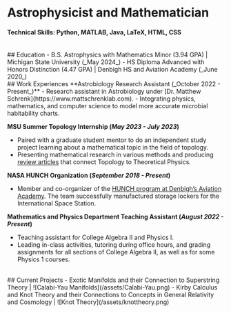 # Astrophysicist and Mathematician
#### Technical Skills: Python, MATLAB, Java, LaTeX, HTML, CSS

<br />
## Education
- B.S. Astrophysics with Mathematics Minor (3.94 GPA) | Michigan State University (_May 2024_)
- HS Diploma Advanced with Honors Distinction (4.47 GPA) | Denbigh HS and Aviation Academy (_June 2020_)

<br />
## Work Experiences
**Astrobiology Research Assistant (_October 2022 - Present_)**
 - Research assistant in Astrobiology under [Dr. Matthew Schrenk](https://www.mattschrenklab.com). 
 - Integrating physics, mathematics, and computer science to model more accurate microbial habitability charts.

**MSU Summer Topology Internship (_May 2023 - July 2023_)**
 - Paired with a graduate student mentor to do an independent study project learning about a mathematical topic in the field of topology.
 - Presenting mathematical research in various methods and producing [review articles](https://github.com/cesarinegraham/Topology-Research-Results/blob/87f9d55fd60bced16efb3ff62952183609f8e914/Exotic_Manifolds_Research_Paper.pdf) that connect Topology to Theoretical Physics.

**NASA HUNCH Organization (_September 2018 - Present_)**
 - Member and co-organizer of the [HUNCH program at Denbigh’s Aviation Academy](https://www.13newsnow.com/article/entertainment/television/programs/daybreak/in-session-newport-news-students-construct-lockers-for-astronauts/291-87bcc798-570b-4aa5-9d59-959f01f18fac). The team successfully manufactured storage lockers for the International Space Station.

**Mathematics and Physics Department Teaching Assistant (_August 2022 - Present_)**
 - Teaching assistant for College Algebra II and Physics I.
 - Leading in-class activities, tutoring during office hours, and grading assignments for all sections of College Algebra II, as well as for some Physics 1 courses.

<br />
## Current Projects
 - Exotic Manifolds and their Connection to Superstring Theory | ![Calabi-Yau Manifolds](/assets/Calabi-Yau.png)
 - Kirby Calculus and Knot Theory and their Connections to Concepts in General Relativity and Cosmology | ![Knot Theory](/assets/knottheory.png)

